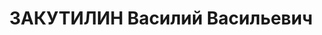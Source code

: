 ---
title: ЗАКУТИЛИН Василий Васильевич
description: "Род. в 1897, Енисейская губ., Канский окр. [Минусинский окр.?], Сагайская\
  \ вол., с. Каратузское, русский. Проживал: Красноярский кр., Артемовский р-н. Электромонтер,\
  \ затем уполномоченный по золоту комбината «Минусазолото» \n  Арестован 04.09.1936,\
  \ содержался в Минусинской тюрьме. Обв.: участие в к.-р. организации. Приговор:\
  \ ВК ВС СССР, 19.04.1937 – ВМН. Расстрелян 19.04.1937, в г. Красноярске. \n  Реабилитирован\
  \ ВК ВС СССР 13.10.1956"
---